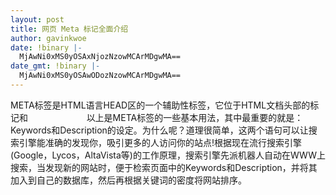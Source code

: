 ```yaml
---
layout: post
title: 网页 Meta 标记全面介绍
author: gavinkwoe
date: !binary |-
  MjAwNi0xMS0yOSAxNjozNzowMCArMDgwMA==
date_gmt: !binary |-
  MjAwNi0xMS0yOSAwODozNzowMCArMDgwMA==
---
```

META标签是HTML语言HEAD区的一个辅助性标签，它位于HTML文档头部的<HEAD>标记和<TITLE>标记之间，它提供用户不可见的信息。meta标签通常用来为搜索引擎robots定义页面主题，或者是定义用户浏览器上的cookie；它可以用于鉴别作者，设定页面格式，标注内容提要和关键字；还可以设置页面使其可以根据你定义的时间间隔刷新自己,以及设置RASC内容等级，等等。
下面介绍一些有关 标记的例子及解释。
　　META标签分两大部分：HTTP标题信息(HTTP-EQUIV)和页面描述信息(NAME)。
※ HTTP-EQUIV
　　HTTP-EQUIV类似于HTTP的头部协议，它回应给浏览器一些有用的信息，以帮助正确和精确地显示网页内容。常用的HTTP-EQUIV类型有：
　　1、Content-Type和Content-Language (显示字符集的设定)
　　说明：设定页面使用的字符集，用以说明主页制作所使用的文字已经语言，浏览器会根据此来调用相应的字符集显示page内容。
　　用法：<Meta http-equiv="Content-Type" Content="text/html; Charset=gb2312">
　　　　　　<Meta http-equiv="Content-Language" Content="zh-CN">
　　注意：　该META标签定义了HTML页面所使用的字符集为GB2132，就是国标汉字码。如果将其中的“charset=GB2312”替换成“BIG5”，则该页面所用的字符集就是繁体中文Big5码。当你浏览一些国外的站点时，IE浏览器会提示你要正确显示该页面需要下载xx语支持。这个功能就是通过读取HTML页面META标签的Content-Type属性而得知需要使用哪种字符集显示该页面的。如果系统里没有装相应的字符集，则IE就提示下载。其他的语言也对应不同的charset，比如日文的字符集是“iso-2022-jp ”，韩文的是“ks_c_5601”。
　　Content-Type的Content还可以是：text/xml等文档类型；
　　Charset选项：ISO-8859-1(英文)、BIG5、UTF-8、SHIFT-Jis、Euc、Koi8-2、us-ascii, x-mac-roman, iso-8859-2, x-mac-ce, iso-2022-jp, x-sjis, x-euc-jp,euc-kr, iso-2022-kr, gb2312, gb_2312-80, x-euc-tw, x-cns11643-1,x-cns11643-2等字符集；Content-Language的Content还可以是：EN、FR等语言代码。
　　2、Refresh (刷新)
　　　说明：让网页多长时间（秒）刷新自己，或在多长时间后让网页自动链接到其它网页。
　　　用法：<Meta http-equiv="Refresh" Content="30">
　　　　　　<Meta http-equiv="Refresh" Content="5; Url=http://www.xia8.net">
　　　注意：其中的5是指停留5秒钟后自动刷新到URL网址。
　　3、Expires (期限)
　　　说明：指定网页在缓存中的过期时间，一旦网页过期，必须到服务器上重新调阅。
　　　用法：<Meta http-equiv="Expires" Content="0">
　　　　　　<Meta http-equiv="Expires" Content="Wed, 26 Feb 1997 08:21:57 GMT">
　　　注意：必须使用GMT的时间格式，或直接设为0(数字表示多少时间后过期)。
　　4、Pragma (cach模式)
　　　说明：禁止浏览器从本地机的缓存中调阅页面内容。
　　　用法：<Meta http-equiv="Pragma" Content="No-cach">
　　　注意：网页不保存在缓存中，每次访问都刷新页面。这样设定，访问者将无法脱机浏览。
　　5、Set-Cookie (cookie设定)
　　说明：浏览器访问某个页面时会将它存在缓存中，下次再次访问时就可从缓存中读取，以提高速度。
当你希望访问者每次都刷新你广告的图标，或每次都刷新你的计数器，就要禁用缓存了。通常HTML文件没有必要禁用缓存，对于ASP等页面，就可以使用禁用缓存，因为每次看到的页面都是在服务器动态生成的，缓存就失去意义。如果网页过期，那么存盘的cookie将被删除。
　　　用法：<Meta http-equiv="Set-Cookie" Content="cookievalue=xxx; expires=Wednesday, 21-Oct-98 16:14:21 GMT; path=/">
　　　注意：必须使用GMT的时间格式。
　　6、Window-target (显示窗口的设定)
　　　说明：强制页面在当前窗口以独立页面显示。
　　　用法：<Meta http-equiv="Widow-target" Content="_top">
　　　注意：这个属性是用来防止别人在框架里调用你的页面。Content选项：_blank、_top、_self、_parent。
　　7、Pics-label (网页RSAC等级评定)
　　　说明：在IE的Internet选项中有一项内容设置，可以防止浏览一些受限制的网站，而网站的限制级别就是通过该参数来设置的。
　　　用法：<META http-equiv="Pics-label" Contect="(PICS－1.1'http://www.rsac.org/ratingsv01.html' I gen comment 'RSACi North America Sever' by <a href="mailto:'inet@microsoft.com'"><font color="#4563b9">'inet@microsoft.com'</font></a>　for 'http://www.microsoft.com' on '1997.06.30T14:21－0500' r(n0 s0 v0 l0))">
　　　注意：不要将级别设置的太高。RSAC的评估系统提供了一种用来评价Web站点内容的标准。用户可以设置Microsoft Internet Explorer（IE3.0以上）来排除包含有色情和暴力内容的站点。上面这个例子中的HTML取自Microsoft的主页。代码中的（n 0 s 0 v 0 l 0）表示该站点不包含不健康内容。级别的评定是由RSAC，即美国娱乐委员会的评级机构评定的，如果你想进一步了解RSAC评估系统的等级内容，或者你需要评价自己的网站，可以访问RSAC的站点：<a href="http://www.rsac.org/"><font color="#4563b9">http://www.rsac.org/</font></a>。
　　8、Page-Enter、Page-Exit (进入与退出)
　　　说明：这个是页面被载入和调出时的一些特效。
　　　用法：<Meta http-equiv="Page-Enter" Content="blendTrans(Duration=0.5)">
　　　　　　<Meta http-equiv="Page-Exit" Content="blendTrans(Duration=0.5)">
　　　注意：blendTrans是动态滤镜的一种，产生渐隐效果。另一种动态滤镜RevealTrans也可以用于页面进入与退出效果:
　　　　　　<Meta http-equiv="Page-Enter" Content="revealTrans(duration=x,transition=y)">
　　　　　　<Meta http-equiv="Page-Exit" Content="revealTrans(duration=x,ransition=y)">
　　　　　　　Duration　　表示滤镜特效的持续时间(单位：秒)
　　　　　　　Transition　滤镜类型。表示使用哪种特效，取值为0-23。
　　　　　　　0 矩形缩小　　　　　　　1 矩形扩大
　　　　　　　2 圆形缩小　　　　　　　3 圆形扩大
　　　　　　　4 下到上刷新　　　　　　　5 上到下刷新
　　　　　　　6 左到右刷新　　　　　　　7 右到左刷新
　　　　　　　8 竖百叶窗　　　　　　　9 横百叶窗
　　　　　　 10 错位横百叶窗　　　　　　 11 错位竖百叶窗
　　　　　　 12 点扩散　　　　　　 13 左右到中间刷新
　　　　　　 14 中间到左右刷新　　　　　　 15 中间到上下
　　　　　　 16 上下到中间　　　　　　 17 右下到左上
　　　　　　 18 右上到左下　　　　　　 19 左上到右下
　　　　　　 20 左下到右上　　　　　　 21 横条
　　　　　　 22 竖条　　　　　　 23 以上22种随机选择一种
　　9、MSThemeCompatible (XP主题)
　　　说明：是否在IE中关闭 xp 的主题
　　　用法：<Meta http-equiv="MSThemeCompatible" Content="Yes">
　　　注意：关闭 xp 的蓝色立体按钮系统显示样式，从而和win2k 很象。
　　10、IE6 (页面生成器)
　　　说明：页面生成器generator，是ie6
　　　用法：<Meta http-equiv="IE6" Content="Generator">
　　　注意：用什么东西做的，类似商品出厂厂商。
　　11、Content-Script-Type (脚本相关)
　　　说明：这是近来W3C的规范，指明页面中脚本的类型。
　　　用法：<Meta http-equiv="Content-Script-Type" Content="text/javascript">
　　　注意：
※NAME变量
　　name是描述网页的，对应于Content（网页内容），以便于搜索引擎机器人查找、分类（目前几乎所有的搜索引擎都使用网上机器人自动查找meta值来给网页分类）。
　　name的value值（name=""）指定所提供信息的类型。有些值是已经定义好的。例如description(说明)、keyword(关键字)、refresh(刷新)等。还可以指定其他任意值，如：creationdate(创建日期) 、document ID(文档编号)和level(等级)等。
　　name的content指定实际内容。如：如果指定level(等级)为value(值)，则Content可能是beginner(初级)、intermediate(中级)、advanced(高级)。 
　　1、Keywords (关键字)
　　　说明：为搜索引擎提供的关键字列表
　　　用法：<Meta name="Keywords" Content="关键词1,关键词2，关键词3,关键词4,……">
　　　注意：各关键词间用英文逗号“,”隔开。META的通常用处是指定搜索引擎用来提高搜索质量的关键词。当数个META元素提供文档语言从属信息时，搜索引擎会使用lang特性来过滤并通过用户的语言优先参照来显示搜索结果。例如：
　　　　　　<Meta name="Kyewords" Lang="EN" Content="vacation,greece,sunshine">
　　　　　　<Meta name="Kyewords" Lang="FR" Content="vacances,gr&egrave;:ce,soleil">
　　2、Description (简介)
　　　说明：Description用来告诉搜索引擎你的网站主要内容。
　　　用法：<Meta name="Description" Content="你网页的简述">
　　　注意：
　　3、Robots (机器人向导)
　　　说明：Robots用来告诉搜索机器人哪些页面需要索引，哪些页面不需要索引。Content的参数有all、none、index、noindex、follow、nofollow。默认是all。
　　　用法：<Meta name="Robots" Content="All|None|Index|Noindex|Follow|Nofollow">
　　　注意：许多搜索引擎都通过放出robot/spider搜索来登录网站，这些robot/spider就要用到meta元素的一些特性来决定怎样登录。
　　　 all：文件将被检索，且页面上的链接可以被查询；
　　　 none：文件将不被检索，且页面上的链接不可以被查询；(和 "noindex, no follow" 起相同作用)
　　　 index：文件将被检索；（让robot/spider登录）
　　　 follow：页面上的链接可以被查询；
　　　 noindex：文件将不被检索，但页面上的链接可以被查询；(不让robot/spider登录)
　　　nofollow：文件将不被检索，页面上的链接可以被查询。(不让robot/spider顺着此页的连接往下探找)
　　4、Author (作者)
　　　说明：标注网页的作者或制作组
　　　用法：<Meta name="Author" Content="张三，<a href="mailto:abc@sohu.com"><font color="#4563b9">abc@sohu.com</font></a>">
　　　注意：Content可以是：你或你的制作组的名字,或Email
　　5、Copyright (版权)
　　　说明：标注版权
　　　用法：<Meta name="Copyright" Content="本页版权归Zerospace所有。All Rights Reserved">
　　　注意：
　　6、Generator (编辑器)
　　　说明：编辑器的说明
　　　用法：<Meta name="Generator" Content="PCDATA|FrontPage|">
　　　注意：Content="你所用编辑器"
　　7、revisit-after (重访)
　　　说明：
　　　用法：<META name="revisit-after" CONTENT="7 days" >
　　　注意：
※Head中的其它一些用法
　　1、scheme (方案)
　　　说明：scheme can be used when name is used to specify how the value of content should
　　　　　　be interpreted.
　　　用法：<meta scheme="ISBN" name="identifier" content="0-14-043205-1" />
　　　注意：
　　2、Link (链接)
　　　说明：链接到文件
　　　用法：<Link href="soim.ico" rel="Shortcut Icon">
　　　注意：很多网站如果你把她保存在收件夹中后，会发现它连带着一个小图标，如果再次点击进入之后还会发现地址栏中也有个小图标。现在只要在你的页头加上这段话，就能轻松实现这一功能。<LINK> 用来将目前文件与其它 URL 作连结，但不会有连结按钮，用於 <HEAD> 标记间， 格式如下： 
　　　　　　　
<link href="URL" rel="relationship"> 
　　　　　　　
<link href="URL" rev="relationship">
　　3、Base (基链接)
　　　说明：插入网页基链接属性
　　　用法：<Base href="<a href="http://www.csdn.net/"><font color="#4563b9">http://www.csdn.net/</font></a>" target="_blank">
　　　注意：你网页上的所有相对路径在链接时都将在前面加上“http://www.cn8cn.com/”。其中
target="_blank"是链接文件在新的窗口中打开，你可以做其他设置。将“_blank”改为“_parent”是链接文件将在当前窗口的父级窗口中打开；改为“_self”链接文件在当前窗口（帧）中打开；改为“_top”链接文件全屏显示。
<head>　　
<title>文件头，显示在浏览器标题区</title>
<meta http-equiv="Content-Language" content="zh-cn">
　<meta http-equiv="Content-Type" content="text/html; charset=gb2312">
　<meta name="GENERATOR" content="Microsoft FrontPage 4.0">
　<meta name="ProgId" content="FrontPage.Editor.Document">
　<meta name="制作人" content="Simonzy">
　<meta name="主题词" content="HTML 网页制作 C# .NET JavaScript JS">
</head>
以上是META标签的一些基本用法，其中最重要的就是：Keywords和Description的设定。为什么呢？道理很简单，这两个语句可以让搜索引擎能准确的发现你，吸引更多的人访问你的站点!根据现在流行搜索引擎(Google，Lycos，AltaVista等)的工作原理，搜索引擎先派机器人自动在WWW上搜索，当发现新的网站时，便于检索页面中的Keywords和Description，并将其加入到自己的数据库，然后再根据关键词的密度将网站排序。
